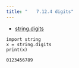 ```yaml
---
title: "　　7.12.4 digits"
---
```


* [string.digits](https://docs.python.org/ja/3/library/string.html#string.digits)

```python:サンプルコード
import string
x = string.digits
print(x)
```

```text:実行結果
0123456789
```